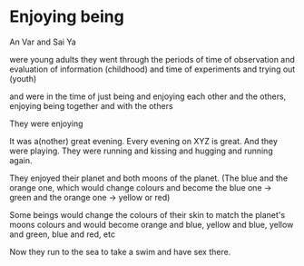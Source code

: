 # Enjoying being

An Var and Sai Ya


were young adults they went through the periods of time of observation and evaluation of information (childhood) and time of experiments and trying out (youth)

and were in the time of just being and enjoying each other and the others, enjoying being together and with the others 

They were enjoying

It was a(nother) great evening. Every evening on XYZ is great. And they were playing. They were running and kissing and hugging and running again. 

They enjoyed their planet and both moons of the planet. (The blue and the orange one, which would change colours and become the blue one -> green and the orange one -> yellow or red) 

Some beings would change the colours of their skin to match the planet's moons colours and would become orange and blue, yellow and blue, yellow and green, blue and red, etc

Now they run to the sea to take a swim and have sex there.

